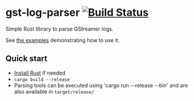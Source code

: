 # gst-log-parser [![Build Status](https://travis-ci.org/gdesmott/gst-log-parser.svg?branch=master)](https://travis-ci.org/gdesmott/gst-log-parser)
Simple Rust library to parse GStreamer logs.

See [the examples](https://github.com/gdesmott/gst-log-parser/tree/master/src/bin) demonstrating how to use it.

## Quick start

- [Install Rust](https://www.rust-lang.org/en-US/install.html) if needed
- `cargo build --release`
- Parsing tools can be executed using 'cargo run --release --bin' and are also available in `target/release/`
